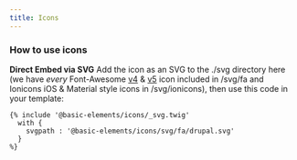 ```yaml
---
title: Icons
---
```

### How to use icons

**Direct Embed via SVG**
Add the icon as an SVG to the ./svg directory here (we have _every_ Font-Awesome [v4](https://fontawesome.com/v4.7.0/icons/) & [v5](https://fontawesome.com/icons?d=gallery) icon included in /svg/fa and Ionicons iOS & Material style icons in /svg/ionicons), then use this code in your template:
```
{% include '@basic-elements/icons/_svg.twig'
  with {
    svgpath : '@basic-elements/icons/svg/fa/drupal.svg'
  }
%}
```
